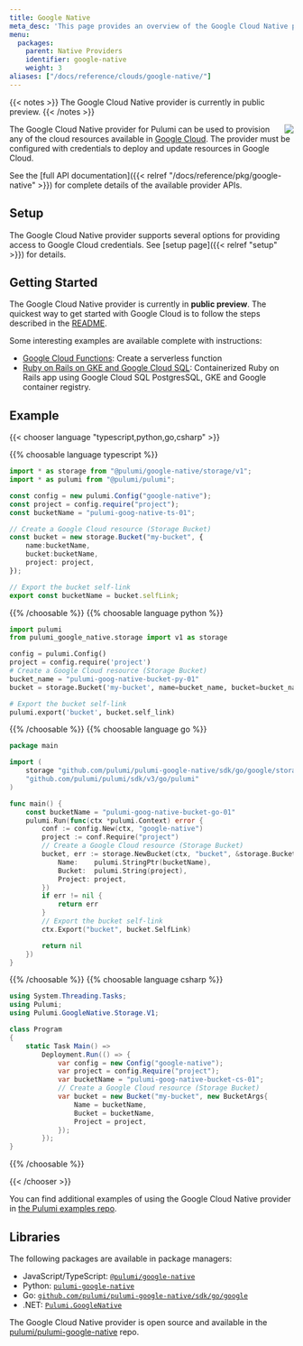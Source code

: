 ```yaml
---
title: Google Native
meta_desc: 'This page provides an overview of the Google Cloud Native provider for Pulumi: Google-Native.'
menu:
  packages:
    parent: Native Providers
    identifier: google-native
    weight: 3
aliases: ["/docs/reference/clouds/google-native/"]
---
```


{{< notes >}}
The Google Cloud Native provider is currently in public preview.
{{< /notes >}}

<img src="/logos/tech/gcp.svg" align="right" class="h-16 px-8 pb-4">

The Google Cloud Native provider for Pulumi can be used to provision any of the cloud resources available in [Google Cloud](https://cloud.google.com/). The provider must be configured with credentials to deploy and update resources in Google Cloud.

See the [full API documentation]({{< relref "/docs/reference/pkg/google-native" >}}) for complete details of the available provider APIs.

## Setup

The Google Cloud Native provider supports several options for providing access to Google Cloud credentials.  See [setup page]({{< relref "setup" >}}) for details.

## Getting Started

The Google Cloud Native provider is currently in <strong> public preview</strong>. The quickest way to get started with Google Cloud is to follow the steps described in the [README](https://github.com/pulumi/pulumi-google-native#readme).

Some interesting examples are available complete with instructions:

* [Google Cloud Functions](https://github.com/pulumi/examples/tree/master/google-native-ts-functions): Create a serverless function
* [Ruby on Rails on GKE and Google Cloud SQL](https://github.com/pulumi/examples/tree/master/google-native-ts-k8s-ruby-on-rails-postgresql): Containerized Ruby on Rails app using Google Cloud SQL PostgresSQL, GKE and Google container registry.

## Example

{{< chooser language "typescript,python,go,csharp" >}}

{{% choosable language typescript %}}

```typescript
import * as storage from "@pulumi/google-native/storage/v1";
import * as pulumi from "@pulumi/pulumi";

const config = new pulumi.Config("google-native");
const project = config.require("project");
const bucketName = "pulumi-goog-native-ts-01";

// Create a Google Cloud resource (Storage Bucket)
const bucket = new storage.Bucket("my-bucket", {
    name:bucketName,
    bucket:bucketName,
    project: project,
});

// Export the bucket self-link
export const bucketName = bucket.selfLink;
```

{{% /choosable %}}
{{% choosable language python %}}

```python
import pulumi
from pulumi_google_native.storage import v1 as storage

config = pulumi.Config()
project = config.require('project')
# Create a Google Cloud resource (Storage Bucket)
bucket_name = "pulumi-goog-native-bucket-py-01"
bucket = storage.Bucket('my-bucket', name=bucket_name, bucket=bucket_name, project=project)

# Export the bucket self-link
pulumi.export('bucket', bucket.self_link)
```

{{% /choosable %}}
{{% choosable language go %}}

```go
package main

import (
	storage "github.com/pulumi/pulumi-google-native/sdk/go/google/storage/v1"
	"github.com/pulumi/pulumi/sdk/v3/go/pulumi"
)

func main() {
	const bucketName = "pulumi-goog-native-bucket-go-01"
	pulumi.Run(func(ctx *pulumi.Context) error {
		conf := config.New(ctx, "google-native")
		project := conf.Require("project")
		// Create a Google Cloud resource (Storage Bucket)
		bucket, err := storage.NewBucket(ctx, "bucket", &storage.BucketArgs{
			Name:    pulumi.StringPtr(bucketName),
			Bucket:  pulumi.String(project),
			Project: project,
		})
		if err != nil {
			return err
		}
		// Export the bucket self-link
		ctx.Export("bucket", bucket.SelfLink)

		return nil
	})
}
```

{{% /choosable %}}
{{% choosable language csharp %}}

```csharp
using System.Threading.Tasks;
using Pulumi;
using Pulumi.GoogleNative.Storage.V1;

class Program
{
    static Task Main() =>
        Deployment.Run(() => {
            var config = new Config("google-native");
            var project = config.Require("project");
            var bucketName = "pulumi-goog-native-bucket-cs-01";
            // Create a Google Cloud resource (Storage Bucket)
            var bucket = new Bucket("my-bucket", new BucketArgs{
                Name = bucketName,
                Bucket = bucketName,
                Project = project,
            });
        });
}
```

{{% /choosable %}}

{{< /chooser >}}

You can find additional examples of using the Google Cloud Native provider in
[the Pulumi examples repo](https://github.com/pulumi/examples).

## Libraries

The following packages are available in package managers:

* JavaScript/TypeScript: [`@pulumi/google-native`](https://www.npmjs.com/package/@pulumi/google-native)
* Python: [`pulumi-google-native`](https://pypi.org/project/pulumi-google-native/)
* Go: [`github.com/pulumi/pulumi-google-native/sdk/go/google`](https://github.com/pulumi/pulumi-google-native)
* .NET: [`Pulumi.GoogleNative`](https://www.nuget.org/packages/Pulumi.GoogleNative)

The Google Cloud Native provider is open source and available in the [pulumi/pulumi-google-native](https://github.com/pulumi/pulumi-google-native) repo.
